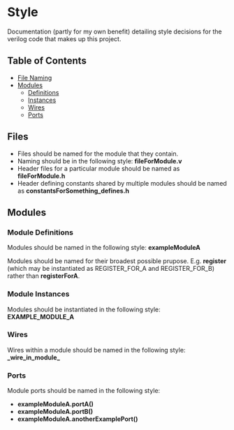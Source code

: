 # Style

Documentation (partly for my own benefit) detailing style decisions for the verilog code that makes up this project.

## Table of Contents
+ [File Naming](#files)
+ [Modules](#Modules)
  + [Definitions](#definitions)
  + [Instances](#instances)
  + [Wires](#wires)
  + [Ports](#ports)
  
## <a name=#files></a> Files
  + Files should be named for the module that they contain.
  + Naming should be in the following style: **fileForModule.v**
  + Header files for a particular module should be named as **fileForModule.h**
  + Header defining constants shared by multiple modules should be named as **constantsForSomething_defines.h**

## <a name=#modules></a> Modules

### <a name=#definitions></a> Module Definitions

Modules should be named in the following style: **exampleModuleA**

Modules should be named for their broadest possible prupose. E.g. **register** (which may be instantiated as REGISTER_FOR_A and REGISTER_FOR_B) rather than **registerForA**.

### <a name=#instances></a> Module Instances

Modules should be instantiated in the following style: **EXAMPLE\_MODULE\_A**

### <a name=#wires></a> Wires

Wires within a module should be named in the following style: **\_wire\_in\_module\_**

### <a name=#ports></a> Ports

Module ports should be named in the following style:
  + **exampleModuleA.portA()**
  + **exampleModuleA.portB()**
  + **exampleModuleA.anotherExamplePort()**
